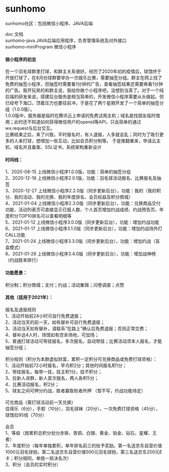 # sunhomo
sunhomo社区：包括微信小程序、JAVA后端

doc 文档<br>
sunhomo-java JAVA后端应用程序，负责管理系统及对外接口 <br>
sunhomo-miniProgram 微信小程序

#### 做小程序的初忠
在一个羽毛球群里打球，和群主关系很好。经历了2020年初的疫情后，球馆终于开放打球了，在8月份球群要举办一次娱乐比赛，需要抽签分组。群主在网上找了免费的抽签小程序，但抽签时需要看1分钟的广告，查看抽签结果还需要再看1分钟的广告。我开玩笑的和群主说，我给你做个小程序吧，没想到当真了。对于一个纯后端的研发来说，搭建后台服务是相当简单的，开发微信小程序需要从头做起。但已经夸下海口，顶着压力也要往前冲，于是花了两个星期开发了一个简单的抽签分组（1.0.0版）。<br>
1.0.0版中，服务器是临时在腾讯云上申请的免费试用主机；域名是找朋友临时借用；此时还不知道如何获得微信用户的openid等API，只会简单的通过wx.request与后台交互。<br>
比赛结束之后，来了兴致。平时报名时，有人退报，人多就会乱；同时为了吸引更多的人来打球，想增加一些互动，比如会员积分制等。
于是推翻重来，申请云主机、域名并且备案、SSL证书，系统架构重新设计

#### 时间线：
1、2020-08-15 上线微信小程序1.0.0版，功能：简单的抽签分组 <br>
2、2020-12-18 上线微信小程序2.0.1版，功能：羽毛球活动报名、比赛报名及抽签 <br>
3、2020-12-27 上线微信小程序2.2.0版（同步更新后台），功能：我的（我的积分、我的活动、我的兑换、我的年度排名、会员权益及积分商城）<br>
4、2021-01-04 上线微信小程序2.3.0版（同步更新后台），功能：兑换商品交付功能、活动列表页可直接显示已报人数、个人首页增加约战成绩、约战预告页、年度积分TOP10排名可以查看明细等<br>
5、2021-01-12 上线微信小程序3.0.0版（同步更新后台），功能：增加约战功能<br>
6、2021-01-17 上线微信小程序3.1.0版（同步更新后台），功能：增加约战场外打CALL功能<br>
7、2021-01-24 上线微信小程序3.3.0版（同步更新后台），功能：增加约战（盲盒模式）<br>
8、2021-01-28 上线微信小程序3.4.0版（同步更新后台），功能：增加战神榜（约战胜率排行）<br>

#### 功能愿景：
积分制；积分商城；支付；约战；活动集锦；问卷调查；点赞

#### 其他（适用于2021年）：
报名及退报规则<br>
1、活动开始前24小时可自行免费退报； <br>
2、活动当天的前一天，如有替补可自行免费退报； <br>
3、活动当天如有替补，请联系“在路上”确认后免费退报；否则正常交费； <br>
4、替补达4人时，场馆如有空余场地，可加场； <br>
5、普通打球活动可带挂报名，多次报名，自动带挂；比赛活动须本人报名，才能抽签分组； <br> <br>
积分规则（积分为本群虚拟财富，累积一定积分可兑换商品或免费打球资格）： <br>
1、活动开始前72小时报名，早鸟积2分；其他时间报名积1分； <br>
2、带挂报名，每带一挂，挂主积1分，挂不积分； <br>
3、拉新人进群，新人首次报名，两人各积5分； <br>
4、比赛活动报名，积2分； <br>
5、球友之间可押分约战，胜者赢取败者所押 （暂不写，约战功能待定） <br> <br>
可兑商品（需打球活动前一天兑换） <br>
佳得乐（6分），手胶（10分），羽毛球袜（20分），一次免费打球资格（45分），球馆拉95线（70分） <br> <br>
会员 <br>
1、等级（按累积总积分划分赤铁、青铜、白银、黄金、铂金、钻石、星耀、王者） <br>
2、年度积分（每年单独累积，单年排名前三的给予奖励。第一名送京东自营价值1000元羽毛球拍，第二名送京东自营价值500元羽毛球拍，第三名送京东200元E卡；积分相同，单挑一局决名次） <br>
3、积分（会员的实时积分）
